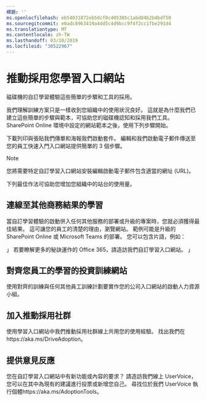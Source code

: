 ```yaml
---
標題: ''
ms.openlocfilehash: eb54031872eb5dcf0c405385c1abd84b2b4bdf50
ms.sourcegitcommit: e0adc8963419a4dd5c4d9bcc9f4f2cc1fbe291d4
ms.translationtype: MT
ms.contentlocale: zh-TW
ms.lasthandoff: 03/10/2019
ms.locfileid: "30522967"
---
```

# <a name="drive-adoption-of-your-learning-portal"></a>推動採用您學習入口網站

磁碟機的自訂學習體驗這些簡單的步驟和工具的採用。 

我們理解訓練方案只是一樣收到您組織中的使用狀況良好。  這就是為什麼我們已建立這些簡單的步驟與範本，可協助您的磁碟機認知和採用我們工具。 SharePoint Online 環境中設定的網站範本之後，使用下列步驟開始。

下載列印與張貼我們傳單和海報我們啟動套件。  編輯和我們啟動電子郵件傳送至您的員工快速入門入口網站提供簡單的 3 個步驟。  

> [!NOTE]
> 您將需要特定自訂學習入口網站安裝編輯啟動電子郵件包含適當的網址 (URL)。

下列最佳作法可協助您增加您組織中的站台的使用量。  

## <a name="connect-learning-to-other-business-outcomes"></a>連線至其他商務結果的學習

當自訂學習體驗的啟動併入任何其他服務的部署或升級的專案時，您就必須獲得最佳結果。  這可讓您的員工的清楚的理由，瀏覽網站。  範例可能是升級的 SharePoint Online 或 Microsoft Teams 的部署。  您可以包含片語，例如：

」 若要瞭解更多的秘訣<Insert service name here>運作的 Office 365，請造訪我們自訂學習入口網站。 」 

## <a name="align-the-training-site-to-investments-in-your-employee-learning"></a>對齊您員工的學習的投資訓練網站 

使用對齊的訓練與任何其他員工訓練計劃要實作您的公司入口網站的啟動人力資源小組。 

## <a name="join-the-driving-adoption-community"></a>加入推動採用社群

使用學習入口網站中我們推動採用社群線上共用您的使用經驗。  找出我們在https://aka.ms/DriveAdoption。

## <a name="give-us-feedback"></a>提供意見反應

您在自訂學習入口網站中有新功能或內容的要求？  請造訪我們線上 UserVoice，您可以在其中為現有的建議進行投票或新增您自己。  尋找位於我們 UserVoice 執行個體https://aka.ms/AdoptionTools。
